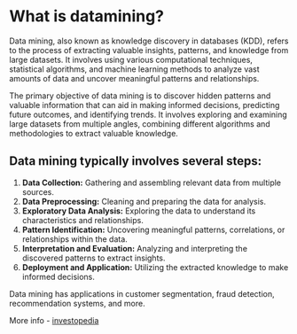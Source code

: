 # What is datamining?

Data mining, also known as knowledge discovery in databases (KDD), refers to the process of extracting valuable insights, patterns, and knowledge from large datasets. It involves using various computational techniques, statistical algorithms, and machine learning methods to analyze vast amounts of data and uncover meaningful patterns and relationships.

The primary objective of data mining is to discover hidden patterns and valuable information that can aid in making informed decisions, predicting future outcomes, and identifying trends. It involves exploring and examining large datasets from multiple angles, combining different algorithms and methodologies to extract valuable knowledge.

## Data mining typically involves several steps:

1. **Data Collection:** Gathering and assembling relevant data from multiple sources.
2. **Data Preprocessing:** Cleaning and preparing the data for analysis.
3. **Exploratory Data Analysis:** Exploring the data to understand its characteristics and relationships.
4. **Pattern Identification:** Uncovering meaningful patterns, correlations, or relationships within the data.
5. **Interpretation and Evaluation:** Analyzing and interpreting the discovered patterns to extract insights.
6. **Deployment and Application:** Utilizing the extracted knowledge to make informed decisions.

Data mining has applications in customer segmentation, fraud detection, recommendation systems, and more.

More info - [investopedia](https://www.investopedia.com/terms/d/datamining.asp)
